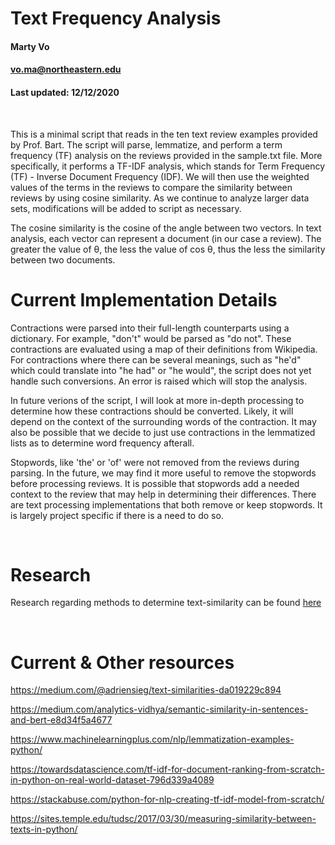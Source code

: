 # Text Frequency Analysis


#### Marty Vo
#### vo.ma@northeastern.edu
#### Last updated: 12/12/2020

<br>

This is a minimal script that reads in the ten text review examples provided by Prof. Bart. The
script will parse, lemmatize, and perform a term frequency (TF) analysis on the reviews
provided in the sample.txt file. More specifically, it performs a TF-IDF analysis, which stands
for Term Frequency (TF) - Inverse Document Frequency (IDF). We will then use the weighted values of
the terms in the reviews to compare the similarity between reviews by using cosine similarity. As we 
continue to analyze larger data sets, modifications will be added to script as necessary.

The cosine similarity is the cosine of the angle between two vectors. In text analysis, each vector can
represent a document (in our case a review). The greater the value of θ, the less the value of cos θ,
thus the less the similarity between two documents.


# Current Implementation Details 

Contractions were parsed into their full-length counterparts using a dictionary. For example, 
"don't" would be parsed as "do not". These contractions are evaluated using a map of their
definitions from Wikipedia. For contractions where there can be several meanings, such as "he'd"
which could translate into "he had" or "he would", the script does not yet handle such conversions. 
An error is raised which will stop the analysis. 

In future verions of the script, I will look at more in-depth processing to determine how these
contractions should be converted. Likely, it will depend on the context of the surrounding words
of the contraction. It may also be possible that we decide to just use contractions in the 
lemmatized lists as to determine word frequency afterall.

Stopwords, like 'the' or 'of' were not removed from the reviews during parsing. In the future,
we may find it more useful to remove the stopwords before processing reviews. It is possible that 
stopwords add a needed context to the review that may help in determining their differences.
There are text processing implementations that both remove or keep stopwords. It is largely project
specific if there is a need to do so. 

<br>

# Research

Research regarding methods to determine text-similarity can be found [here](https://github.com/martyv123/NLP-Yelp/blob/main/RESEARCH.MD)

<br>

# Current & Other resources

https://medium.com/@adriensieg/text-similarities-da019229c894

https://medium.com/analytics-vidhya/semantic-similarity-in-sentences-and-bert-e8d34f5a4677

https://www.machinelearningplus.com/nlp/lemmatization-examples-python/

https://towardsdatascience.com/tf-idf-for-document-ranking-from-scratch-in-python-on-real-world-dataset-796d339a4089

https://stackabuse.com/python-for-nlp-creating-tf-idf-model-from-scratch/

https://sites.temple.edu/tudsc/2017/03/30/measuring-similarity-between-texts-in-python/